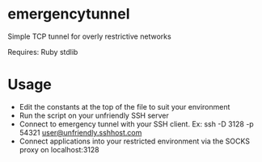 # emergencytunnel
Simple TCP tunnel for overly restrictive networks

Requires: Ruby stdlib

# Usage
* Edit the constants at the top of the file to suit your environment
* Run the script on your unfriendly SSH server
* Connect to emergency tunnel with your SSH client. Ex: ssh -D 3128 -p 54321 user@unfriendly.sshhost.com
* Connect applications into your restricted environment via the SOCKS proxy on localhost:3128
